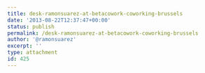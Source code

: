 ```yaml
---
title: desk-ramonsuarez-at-betacowork-coworking-brussels
date: '2013-08-22T12:37:47+00:00'
status: publish
permalink: /desk-ramonsuarez-at-betacowork-coworking-brussels
author: '@ramonsuarez'
excerpt: ''
type: attachment
id: 425
---
```

<!DOCTYPE html PUBLIC "-//W3C//DTD HTML 4.0 Transitional//EN" "http://www.w3.org/TR/REC-html40/loose.dtd">
<?xml encoding="UTF-8">
